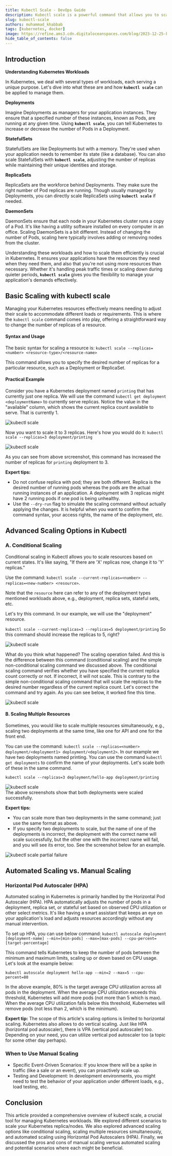 ```yaml
---
title: Kubectl Scale - DevOps Guide
description: Kubectl scale is a powerful command that allows you to scale your Kubernetes resources. This article will explore different scenarios to scale your Kubernetes replica/nodes.
slug: kubectl-scale
authors: muhammad_khabbab
tags: [kubernetes, docker]
image: https://refine.ams3.cdn.digitaloceanspaces.com/blog/2023-12-25-kubectl-scale/social.png
hide_table_of_contents: false
---
```


## Introduction

**Understanding Kubernetes Workloads**

In Kubernetes, we deal with several types of workloads, each serving a unique purpose. Let's dive into what these are and how **`kubectl scale`** can be applied to manage them.

**Deployments**

Imagine Deployments as managers for your application instances. They ensure that a specified number of these instances, known as Pods, are running at any given time. Using **`kubectl scale`**, you can tell Kubernetes to increase or decrease the number of Pods in a Deployment.

**StatefulSets**

StatefulSets are like Deployments but with a memory. They're used when your application needs to remember its state (like a database). You can also scale StatefulSets with **`kubectl scale`**, adjusting the number of replicas while maintaining their unique identities and storage.

**ReplicaSets**

ReplicaSets are the workforce behind Deployments. They make sure the right number of Pod replicas are running. Though usually managed by Deployments, you can directly scale ReplicaSets using **`kubectl scale`** if needed.

**DaemonSets**

DaemonSets ensure that each node in your Kubernetes cluster runs a copy of a Pod. It's like having a utility software installed on every computer in an office. Scaling DaemonSets is a bit different. Instead of changing the number of Pods, scaling here typically involves adding or removing nodes from the cluster.

Understanding these workloads and how to scale them efficiently is crucial in Kubernetes. It ensures your applications have the resources they need when they need them, and also that you're not using more resources than necessary. Whether it's handling peak traffic times or scaling down during quieter periods, **`kubectl scale`** gives you the flexibility to manage your application's demands effectively.

## Basic Scaling with kubectl scale

Managing your Kubernetes resources effectively means needing to adjust their scale to accommodate different loads or requirements. This is where the `kubectl scale` command comes into play, offering a straightforward way to change the number of replicas of a resource.

#### Syntax and Usage

The basic syntax for scaling a resource is:
`kubectl scale --replicas=<number> <resource-type>/<resource-name>`

This command allows you to specify the desired number of replicas for a particular resource, such as a Deployment or ReplicaSet.

#### Practical Example

Consider you have a Kubernetes deployment named `printing` that has currently just one replica. We will use the command `kubectl get deployment <deploymentName>` to currently serve replicas. Notice the value in the "available" column, which shows the current replica count available to serve. That is currently 1.

 <div className="centered-image">
<img src="https://refine.ams3.cdn.digitaloceanspaces.com/blog/2023-12-25-kubectl-scale/image1.PNG" alt="kubectl scale" />
</div>

Now you want to scale it to 3 replicas. Here's how you would do it:
`kubectl scale --replicas=3 deployment/printing`

 <div className="centered-image">
<img src="https://refine.ams3.cdn.digitaloceanspaces.com/blog/2023-12-25-kubectl-scale/image2.PNG" alt="kubectl scale" />
</div>

As you can see from above srcreenshot, this command has increased the number of replicas for `printing` deployment to 3.

**Expert tips:**

- Do not confuse replica with pod; they are both different. Replica is the desired number of running pods whereas the pods are the actual running instances of an application. A deployment with 3 replicas might have 2 running pods if one pod is being unhealthy.
- Use the `--dry-run` flag to simulate the scaling command without actually applying the changes. It is helpful when you want to confirm the command syntax, your access rights, the name of the deployment, etc.

## Advanced Scaling Options in Kubectl

### A. Conditional Scaling

Conditional scaling in Kubectl allows you to scale resources based on current states. It's like saying, "If there are 'X' replicas now, change it to 'Y' replicas."

Use the command: `kubectl scale --current-replicas=<number> --replicas=<new-number> <resource>`.

Note that the `resource` here can refer to any of the deployment types mentioned workloads above, e.g., deployment, replica sets, stateful sets, etc.

Let's try this command. In our example, we will use the "deployment" resource.

`kubectl scale --current-replicas=3 --replicas=5 deployment/printing` So this command should increase the replicas to 5, right?

 <div className="centered-image">
<img src="https://refine.ams3.cdn.digitaloceanspaces.com/blog/2023-12-25-kubectl-scale/image3.PNG" alt="kubectl scale" />
</div>

What do you think what happened? The scaling operation failed. And this is the difference between this command (conditional scaling) and the simple non-conditional scaling command we discussed above. The conditional scaling command verifies whether you have specified the current replica count correctly or not. If incorrect, it will not scale. This is contrary to the simple non-conditional scaling command that will scale the replicas to the desired number regardless of the current replica count. Let's correct the command and try again. As you can see below, it worked fine this time.

<div className="centered-image">
<img src="https://refine.ams3.cdn.digitaloceanspaces.com/blog/2023-12-25-kubectl-scale/image4.PNG" alt="kubectl scale" />
</div>

#### B. Scaling Multiple Resources

Sometimes, you would like to scale multiple resources simultaneously, e.g., scaling two deployments at the same time, like one for API and one for the front end.

You can use the command: `kubectl scale --replicas=<number> deployment/<deployment1> deployment/<deployment2>`. In our example we have two deployments named printing. You can use the command `kubectl get deployments` to confirm the name of your deployments. Let's scale both of these in the same command.

    kubectl scale --replicas=3 deployment/hello-app deployment/printing

<div className="centered-image">
<img src="https://refine.ams3.cdn.digitaloceanspaces.com/blog/2023-12-25-kubectl-scale/image5.PNG" alt="kubectl scale" />
</div>
The above screenshots show that both deployments were scaled successfully.

**Expert tips:**

- You can scale more than two deployments in the same command; just use the same format as above.
- If you specify two deployments to scale, but the name of one of the deployments is incorrect, the deployment with the correct name will scale successfully, but the other one with the incorrect name will fail, and you will see its error, too. See the screenshot below for an example.

<div className="centered-image">
<img src="https://refine.ams3.cdn.digitaloceanspaces.com/blog/2023-12-25-kubectl-scale/image6.PNG" alt="kubectl scale partial failure" />
</div>

## Automated Scaling vs. Manual Scaling

### Horizontal Pod Autoscaler (HPA)

Automated scaling in Kubernetes is primarily handled by the Horizontal Pod Autoscaler (HPA). HPA automatically adjusts the number of pods in a deployment, replica set, or stateful set based on observed CPU utilization or other select metrics. It's like having a smart assistant that keeps an eye on your application's load and adjusts resources accordingly without any manual intervention.

To set up HPA, you can use below command:
`kubectl autoscale deployment [deployment-name] --min=[min-pods] --max=[max-pods] --cpu-percent=[target-percentage]`

This command tells Kubernetes to keep the number of pods between the minimum and maximum limits, scaling up or down based on CPU usage. Let's look at the example below:

`kubectl autoscale deployment hello-app --min=2 --max=5 --cpu-percent=80`

In the above example, 80% is the target average CPU utilization across all pods in the deployment. When the average CPU utilization exceeds this threshold, Kubernetes will add more pods (not more than 5 which is max). When the average CPU utilization falls below this threshold, Kubernetes will remove pods (not less than 2, which is the minimum).

**Expert tip:** The scope of this article's scaling options is limited to horizontal scaling. Kubernetes also allows to do vertical scaling. Just like HPA (horizontal pod autoscaler), there is VPA (vertical pod autoscaler) too. Depending on your need, you can utilize vertical pod autoscaler too (a topic for some other day perhaps).

### When to Use Manual Scaling

- Specific Event-Driven Scenarios: If you know there will be a spike in traffic (like a sale or an event), you can proactively scale up.
- Testing and Development: In development environments, you might need to test the behavior of your application under different loads, e.g., load testing, etc.

## Conclusion

This article provided a comprehensive overview of kubectl scale, a crucial tool for managing Kubernetes workloads. We explored different scenarios to scale your Kubernetes replica/nodes. We also explored advanced scaling options like conditional scaling, scaling multiple resources simultaneously, and automated scaling using Horizontal Pod Autoscalers (HPA). Finally, we discussed the pros and cons of manual scaling versus automated scaling and potential scenarios where each might be beneficial.

